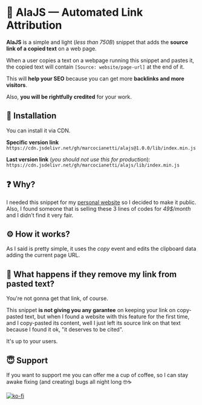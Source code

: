 🔗 AlaJS — Automated Link Attribution
===

**AlaJS** is a simple and light (*less than 750B*) snippet that adds the **source link of a copied text** on a web page.

When a user copies a text on a webpage running this snippet and pastes it,
the copied text will contain `[Source: website/page-url]` at the end of it.

This will **help your SEO** because you can get more **backlinks and more visitors**.

Also, **you will be rightfully credited** for your work.

📝 Installation
---

You can install it via CDN.

**Specific version link**
`https://cdn.jsdelivr.net/gh/marcocianetti/alajs@1.0.0/lib/index.min.js`

**Last version link** (*you should not use this for production*):
`https://cdn.jsdelivr.net/gh/marcocianetti/alajs/lib/index.min.js`

❓ Why?
---

I needed this snippet for my [personal website](https://marcocianetti.com) so I decided to make it public.
Also, I found someone that is selling these 3 lines of codes for *49$/month* and I didn't find it very fair.

⚙️ How it works?
---

As I said is pretty simple, it uses the *copy* event and edits the clipboard data adding the current page URL.

🤔 What happens if they remove my link from pasted text?
---

You're not gonna get that link, of course.

This snippet **is not giving you any garantee** on keeping your link on copy-pasted text,
but when I found a website with this feature for the first time, and I copy-pasted its content,
well I just left its source link on that text because I found it ok, "it deserves to be cited".

It's up to your users.

😇 Support
---

If you want to support me you can offer me a cup of coffee,
so I can stay awake fixing (and creating) bugs all night long 🤓☕️

[![ko-fi](https://www.ko-fi.com/img/githubbutton_sm.svg)](https://ko-fi.com/M4M422DAG)
